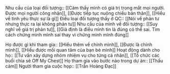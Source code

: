 Nhu cầu của loại đối tượng:: [[Cảm thấy mình có giá trị trong mắt mọi người. Được mọi người công nhận]], [[Được tiếp tục nuông chiều bản thân]], [[Hiểu về tình yêu thực sự là gì]]
Điều loại đối tượng thấy ở QC:: [[Nói về phản tư nhưng thực ra lại không phản tư]]
Nhu cầu của mình về đối tượng:: [[Suy nghĩ về giá trị phản tư]], [[Giả định là điều mình tin là đúng có thể sai. Tìm cách chứng minh mình sai thay vì chứng minh mình đúng]]

Họ được gì khi tham gia:: [[Hiểu thêm về chính mình]], [[Được là chính mình]], [[Hiểu được mối quan tâm của bạn bè mình]]
Hoạt động dành cho họ:: [[Tư vấn xây dựng nhóm nhiệm vụ cho từng cá nhân]], [[Tổ chức các buổi chia sẻ Off My Chest]]
Họ tham gia vào bước nào trong dự án:: [[Thấu cảm]]
Người tham gia cuộc họp:: [[Trần Hoàng Đạc]]

